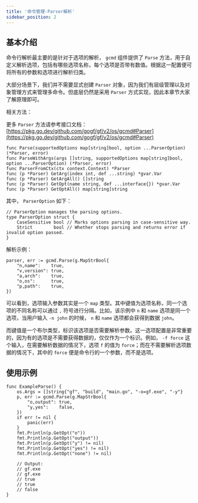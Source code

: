 ```yaml
---
title: '命令管理-Parser解析'
sidebar_position: 2
---
```


## 基本介绍

命令行解析最主要的是针对于选项的解析， `gcmd` 组件提供了 `Parse` 方法，用于自定义解析选项，包括有哪些选项名称，每个选项是否带有数值。根据这一配置便可将所有的参数和选项进行解析归类。

大部分场景下，我们并不需要显式创建 `Parser` 对象，因为我们有层级管理以及对象管理方式来管理多命令。但底层仍然是采用 `Parser` 方式实现，因此本章节大家了解原理即可。

相关方法：

更多 `Parser` 方法请参考接口文档： [https://pkg.go.dev/github.com/gogf/gf/v2/os/gcmd#Parser](https://pkg.go.dev/github.com/gogf/gf/v2/os/gcmd#Parser)

```
func Parse(supportedOptions map[string]bool, option ...ParserOption) (*Parser, error)
func ParseWithArgs(args []string, supportedOptions map[string]bool, option ...ParserOption) (*Parser, error)
func ParserFromCtx(ctx context.Context) *Parser
func (p *Parser) GetArg(index int, def ...string) *gvar.Var
func (p *Parser) GetArgAll() []string
func (p *Parser) GetOpt(name string, def ...interface{}) *gvar.Var
func (p *Parser) GetOptAll() map[string]string
```

其中， `ParserOption` 如下：

```
// ParserOption manages the parsing options.
type ParserOption struct {
	CaseSensitive bool // Marks options parsing in case-sensitive way.
	Strict        bool // Whether stops parsing and returns error if invalid option passed.
}
```

解析示例：

```
parser, err := gcmd.Parse(g.MapStrBool{
	"n,name":    true,
	"v,version": true,
	"a,arch":    true,
	"o,os":      true,
	"p,path":    true,
})
```

可以看到，选项输入参数其实是一个 `map` 类型。其中键值为选项名称，同一个选项的不同名称可以通过 `,` 符号进行分隔。比如，该示例中 `n` 和 `name` 选项是同一个选项，当用户输入 `-n john` 的时候， `n` 和 `name` 选项都会获得到数据 `john`。

而键值是一个布尔类型，标识该选项是否需要解析参数。这一选项配置是非常重要的，因为有的选项是不需要获得数据的，仅仅作为一个标识。例如， `-f force` 这个输入，在需要解析数据的情况下，选项 `f` 的值为 `force`；而在不需要解析选项数据的情况下，其中的 `force` 便是命令行的一个参数，而不是选项。

## 使用示例

```
func ExampleParse() {
	os.Args = []string{"gf", "build", "main.go", "-o=gf.exe", "-y"}
	p, err := gcmd.Parse(g.MapStrBool{
		"o,output": true,
		"y,yes":    false,
	})
	if err != nil {
		panic(err)
	}
	fmt.Println(p.GetOpt("o"))
	fmt.Println(p.GetOpt("output"))
	fmt.Println(p.GetOpt("y") != nil)
	fmt.Println(p.GetOpt("yes") != nil)
	fmt.Println(p.GetOpt("none") != nil)

	// Output:
	// gf.exe
	// gf.exe
	// true
	// true
	// false
}
```